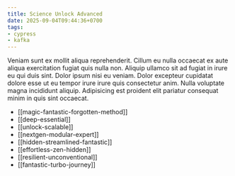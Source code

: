 ```yaml
---
title: Science Unlock Advanced
date: 2025-09-04T09:44:36+0700
tags:
- cypress
- kafka
---
```


Veniam sunt ex mollit aliqua reprehenderit. Cillum eu nulla occaecat ex aute aliqua exercitation fugiat quis nulla non. Aliquip ullamco sit ad fugiat in irure eu qui duis sint. Dolor ipsum nisi eu veniam. Dolor excepteur cupidatat dolore esse ut eu tempor irure irure quis consectetur anim. Nulla voluptate magna incididunt aliquip. Adipisicing est proident elit pariatur consequat minim in quis sint occaecat.


- [[magic-fantastic-forgotten-method]] 
- [[deep-essential]] 
- [[unlock-scalable]] 
- [[nextgen-modular-expert]] 
- [[hidden-streamlined-fantastic]] 
- [[effortless-zen-hidden]] 
- [[resilient-unconventional]] 
- [[fantastic-turbo-journey]]